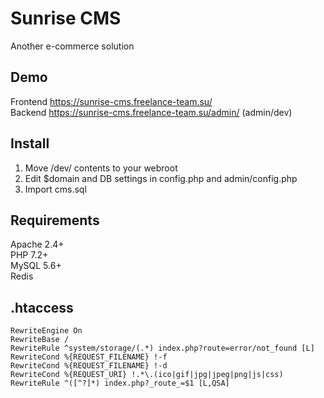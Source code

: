 # Sunrise CMS
Another e-commerce solution

## Demo
Frontend https://sunrise-cms.freelance-team.su/  
Backend https://sunrise-cms.freelance-team.su/admin/ (admin/dev)

## Install
1. Move /dev/ contents to your webroot
2. Edit $domain and DB settings in config.php and admin/config.php
3. Import cms.sql

## Requirements
Apache 2.4+  
PHP 7.2+  
MySQL 5.6+  
Redis

## .htaccess
```
RewriteEngine On  
RewriteBase /  
RewriteRule ^system/storage/(.*) index.php?route=error/not_found [L]  
RewriteCond %{REQUEST_FILENAME} !-f  
RewriteCond %{REQUEST_FILENAME} !-d  
RewriteCond %{REQUEST_URI} !.*\.(ico|gif|jpg|jpeg|png|js|css)  
RewriteRule ^([^?]*) index.php?_route_=$1 [L,QSA]
```
